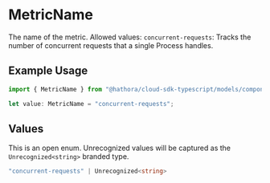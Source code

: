 # MetricName

The name of the metric.
Allowed values:
`concurrent-requests`: Tracks the number of concurrent requests that a single Process handles.

## Example Usage

```typescript
import { MetricName } from "@hathora/cloud-sdk-typescript/models/components";

let value: MetricName = "concurrent-requests";
```

## Values

This is an open enum. Unrecognized values will be captured as the `Unrecognized<string>` branded type.

```typescript
"concurrent-requests" | Unrecognized<string>
```